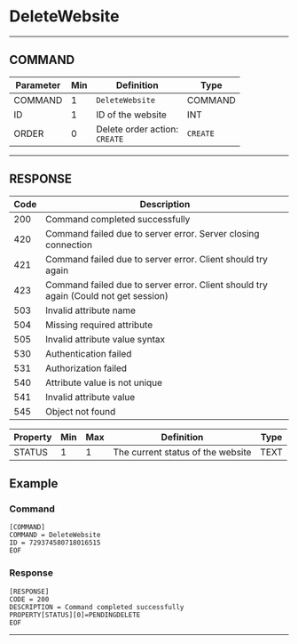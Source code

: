 # DeleteWebsite

----
## COMMAND

Parameter | Min | Definition | Type
---- | ---- | ---- | ----
COMMAND | 1 | `DeleteWebsite` | COMMAND
ID | 1 | ID of the website  | INT
ORDER | 0 | Delete order action:<br>`CREATE` | `CREATE`

----
## RESPONSE

Code | Description
---- | ----
200 | Command completed successfully
420 | Command failed due to server error. Server closing connection
421 | Command failed due to server error. Client should try again
423 | Command failed due to server error. Client should try again (Could not get session)
503 | Invalid attribute name
504 | Missing required attribute
505 | Invalid attribute value syntax
530 | Authentication failed
531 | Authorization failed
540 | Attribute value is not unique
541 | Invalid attribute value
545 | Object not found

Property | Min | Max | Definition | Type
---- | ---- | ---- | ---- | ----
STATUS | 1 | 1 | The current status of the website | TEXT

## Example

### Command

```
[COMMAND]
COMMAND = DeleteWebsite
ID = 729374580718016515
EOF
```
### Response

```
[RESPONSE]
CODE = 200
DESCRIPTION = Command completed successfully
PROPERTY[STATUS][0]=PENDINGDELETE
EOF
```

----
